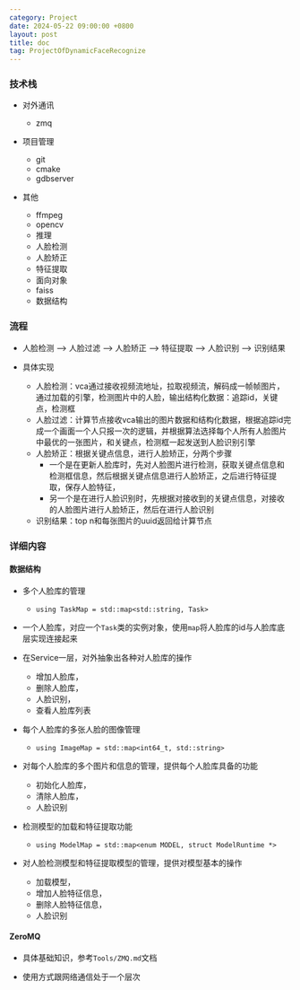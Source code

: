 ```yaml
---
category: Project
date: 2024-05-22 09:00:00 +0800
layout: post
title: doc
tag: ProjectOfDynamicFaceRecognize
---
```


### 技术栈

+ 对外通讯
  + zmq

+ 项目管理
  + git 
  + cmake 
  + gdbserver

+ 其他
  + ffmpeg
  + opencv
  + 推理
  + 人脸检测
  + 人脸矫正
  + 特征提取
  + 面向对象
  + faiss
  + 数据结构

### 流程

+ 人脸检测 --> 人脸过滤 --> 人脸矫正 --> 特征提取 --> 人脸识别 --> 识别结果

+ 具体实现
  + 人脸检测：vca通过接收视频流地址，拉取视频流，解码成一帧帧图片，通过加载的引擎，检测图片中的人脸，输出结构化数据：追踪id，关键点，检测框
  + 人脸过滤：计算节点接收vca输出的图片数据和结构化数据，根据追踪id完成一个画面一个人只报一次的逻辑，并根据算法选择每个人所有人脸图片中最优的一张图片，和关键点，检测框一起发送到人脸识别引擎
  + 人脸矫正：根据关键点信息，进行人脸矫正，分两个步骤
    + 一个是在更新人脸库时，先对人脸图片进行检测，获取关键点信息和检测框信息，然后根据关键点信息进行人脸矫正，之后进行特征提取，保存人脸特征，
    + 另一个是在进行人脸识别时，先根据对接收到的关键点信息，对接收的人脸图片进行人脸矫正，然后在进行人脸识别
  + 识别结果：top n和每张图片的uuid返回给计算节点

### 详细内容

#### 数据结构

+ 多个人脸库的管理
  + `using TaskMap = std::map<std::string, Task>`
+ 一个人脸库，对应一个`Task`类的实例对象，使用`map`将人脸库的id与人脸库底层实现连接起来
+ 在Service一层，对外抽象出各种对人脸库的操作
  + 增加人脸库，
  + 删除人脸库，
  + 人脸识别，
  + 查看人脸库列表

+ 每个人脸库的多张人脸的图像管理
  + `using ImageMap = std::map<int64_t, std::string>`
+ 对每个人脸库的多个图片和信息的管理，提供每个人脸库具备的功能
  + 初始化人脸库，
  + 清除人脸库，
  + 人脸识别

+ 检测模型的加载和特征提取功能
  + `using ModelMap = std::map<enum MODEL, struct ModelRuntime *>`
+ 对人脸检测模型和特征提取模型的管理，提供对模型基本的操作
  + 加载模型，
  + 增加人脸特征信息，
  + 删除人脸特征信息，
  + 人脸识别

#### ZeroMQ

+ 具体基础知识，参考`Tools/ZMQ.md`文档

+ 使用方式跟网络通信处于一个层次